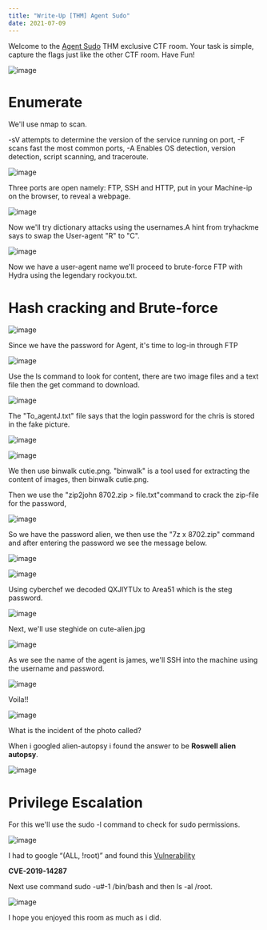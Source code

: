 ```yaml
---
title: "Write-Up [THM] Agent Sudo"
date: 2021-07-09
---
```

Welcome to the <a href="https://www.tryhackme.com/room/agentsudoctf">Agent Sudo</a> THM exclusive CTF room. Your task is simple, capture the flags just like the other CTF room. Have Fun!

![image](https://user-images.githubusercontent.com/87175527/125082799-8b936480-e0bf-11eb-975b-2e6e219e97cf.png)

<h1>Enumerate</h1>
 We'll use nmap to scan.


-sV attempts to determine the version of the service running on port,
-F scans fast the most common ports,
-A Enables OS detection, version detection, script scanning, and traceroute.


![image](https://user-images.githubusercontent.com/87175527/125094549-437a3f00-e0cb-11eb-84c6-1151f04427bb.png)


Three ports are open namely: FTP, SSH and HTTP, put in your Machine-ip on the browser, to reveal a webpage.


![image](https://user-images.githubusercontent.com/87175527/125096366-fc8d4900-e0cc-11eb-80f9-1851640fa857.png)


Now we'll try dictionary attacks using the usernames.A hint from tryhackme says to swap the User-agent "R" to "C".


![image](https://user-images.githubusercontent.com/87175527/125099592-167c5b00-e0d0-11eb-8279-73dd241bdc1e.png)


Now we have a user-agent name we'll proceed to brute-force FTP with Hydra using the legendary rockyou.txt.


<h1>Hash cracking and Brute-force</h1>


![image](https://user-images.githubusercontent.com/87175527/125102582-5a249400-e0d3-11eb-8b19-f5bcabd75b79.png)


Since we have the password for Agent, it's time to log-in through FTP


![image](https://user-images.githubusercontent.com/87175527/125104204-0450eb80-e0d5-11eb-8018-46961a20e85b.png)


Use the ls command to look for content, there are two image files and a text file then the get command to download.


![image](https://user-images.githubusercontent.com/87175527/125106593-b4275880-e0d7-11eb-8e66-5d49677e20b4.png)


The "To_agentJ.txt" file says that the login password for the chris is stored in the fake picture.


![image](https://user-images.githubusercontent.com/87175527/125106921-1a13e000-e0d8-11eb-9b31-40216cfc4028.png)


![image](https://user-images.githubusercontent.com/87175527/125109429-3f561d80-e0db-11eb-9d4d-7decf7efb2e9.png)


We then use binwalk cutie.png. "binwalk" is a tool used for extracting the content of images, then binwalk cutie.png.


Then we use the "zip2john 8702.zip > file.txt"command to crack the zip-file for the password,


![image](https://user-images.githubusercontent.com/87175527/125113308-65ca8780-e0e0-11eb-9ae3-ddbffd3f23bf.png)


So we have the password alien, we then use the "7z x 8702.zip" command and after entering the password we see the message below.


![image](https://user-images.githubusercontent.com/87175527/125113930-3405f080-e0e1-11eb-92dd-1248654870f9.png)


![image](https://user-images.githubusercontent.com/87175527/125114117-6fa0ba80-e0e1-11eb-878e-3ae5fc1bdad3.png)


Using cyberchef we decoded QXJlYTUx to Area51 which is the steg password.


![image](https://user-images.githubusercontent.com/87175527/125114778-52202080-e0e2-11eb-8b1f-b0880accaf05.png)


Next, we'll use steghide on cute-alien.jpg


![image](https://user-images.githubusercontent.com/87175527/125115459-43863900-e0e3-11eb-8d9e-8ba4e2908a74.png)


As we see the name of the agent is james, we'll SSH into the machine using the username and password.


![image](https://user-images.githubusercontent.com/87175527/125116206-47ff2180-e0e4-11eb-9fb6-aaeb4db99c80.png)


Voila!!


![image](https://user-images.githubusercontent.com/87175527/125116465-a926f500-e0e4-11eb-91bc-6cba582198ce.png)


What is the incident of the photo called?


When i googled alien-autopsy i found the answer to be <strong>Roswell alien autopsy</strong>.


![image](https://user-images.githubusercontent.com/87175527/125117235-d7f19b00-e0e5-11eb-8d9f-a941440f79c5.png)


<h1>Privilege Escalation</h1>


For this we'll use the sudo -l command to check for sudo permissions.


![image](https://user-images.githubusercontent.com/87175527/125118073-18054d80-e0e7-11eb-9311-b588966b4c46.png)


I had to google “(ALL, !root)” and found this <a href="https://www.exploit-db.com/exploits/47502">Vulnerability</a> 


<strong>CVE-2019-14287</strong>


Next use command sudo -u#-1 /bin/bash and then ls -al /root.


![image](https://user-images.githubusercontent.com/87175527/125120104-e9d53d00-e0e9-11eb-993f-31206855c9a0.png)



I hope you enjoyed this room as much as i did.






